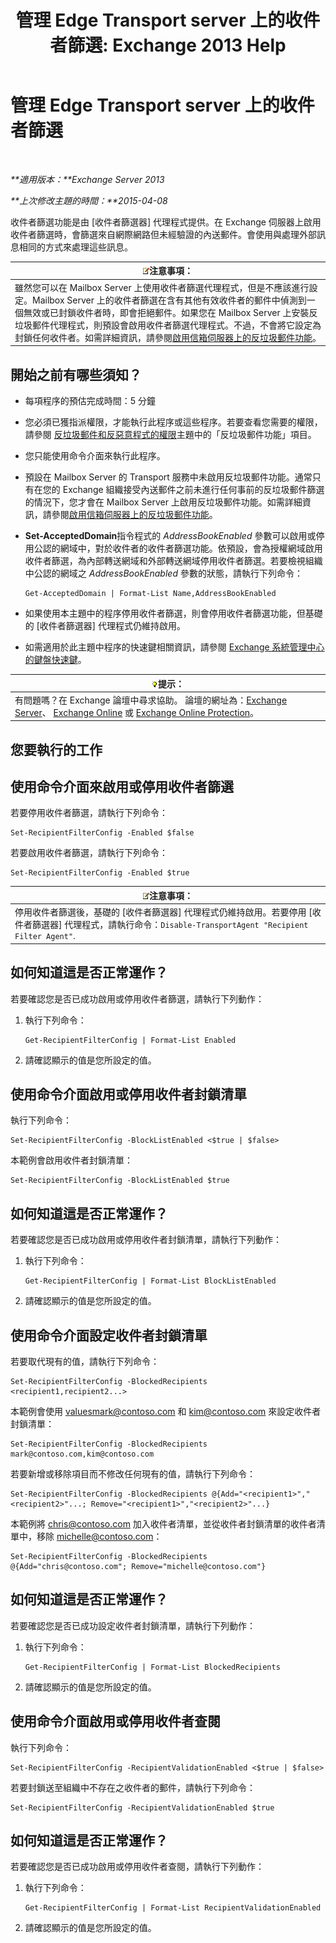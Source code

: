 ﻿---
title: '管理 Edge Transport server 上的收件者篩選: Exchange 2013 Help'
TOCTitle: 管理 Edge Transport server 上的收件者篩選
ms:assetid: f2d0041f-2872-4669-95ec-443233f4956d
ms:mtpsurl: https://technet.microsoft.com/zh-tw/library/Bb125187(v=EXCHG.150)
ms:contentKeyID: 50474576
ms.date: 05/21/2018
mtps_version: v=EXCHG.150
ms.translationtype: MT
---

# 管理 Edge Transport server 上的收件者篩選

 

_**適用版本：**Exchange Server 2013_

_**上次修改主題的時間：**2015-04-08_

收件者篩選功能是由 \[收件者篩選器\] 代理程式提供。在 Exchange 伺服器上啟用收件者篩選時，會篩選來自網際網路但未經驗證的內送郵件。會使用與處理外部訊息相同的方式來處理這些訊息。

<table>
<thead>
<tr class="header">
<th><img src="images/Bb124558.note(EXCHG.150).gif" title="注意事項" alt="注意事項" />注意事項：</th>
</tr>
</thead>
<tbody>
<tr class="odd">
<td>雖然您可以在 Mailbox Server 上使用收件者篩選代理程式，但是不應該進行設定。Mailbox Server 上的收件者篩選在含有其他有效收件者的郵件中偵測到一個無效或已封鎖收件者時，即會拒絕郵件。如果您在 Mailbox Server 上安裝反垃圾郵件代理程式，則預設會啟用收件者篩選代理程式。不過，不會將它設定為封鎖任何收件者。如需詳細資訊，請參閱<a href="enable-anti-spam-functionality-on-mailbox-servers-exchange-2013-help.md">啟用信箱伺服器上的反垃圾郵件功能</a>。</td>
</tr>
</tbody>
</table>


## 開始之前有哪些須知？

  - 每項程序的預估完成時間：5 分鐘

  - 您必須已獲指派權限，才能執行此程序或這些程序。若要查看您需要的權限，請參閱 [反垃圾郵件和反惡意程式的權限](anti-spam-and-anti-malware-permissions-exchange-2013-help.md)主題中的「反垃圾郵件功能」項目。

  - 您只能使用命令介面來執行此程序。

  - 預設在 Mailbox Server 的 Transport 服務中未啟用反垃圾郵件功能。通常只有在您的 Exchange 組織接受內送郵件之前未進行任何事前的反垃圾郵件篩選的情況下，您才會在 Mailbox Server 上啟用反垃圾郵件功能。如需詳細資訊，請參閱[啟用信箱伺服器上的反垃圾郵件功能](enable-anti-spam-functionality-on-mailbox-servers-exchange-2013-help.md)。

  - **Set-AcceptedDomain**指令程式的 *AddressBookEnabled* 參數可以啟用或停用公認的網域中，對於收件者的收件者篩選功能。依預設，會為授權網域啟用收件者篩選，為內部轉送網域和外部轉送網域停用收件者篩選。若要檢視組織中公認的網域之 *AddressBookEnabled* 參數的狀態，請執行下列命令：
    
        Get-AcceptedDomain | Format-List Name,AddressBookEnabled

  - 如果使用本主題中的程序停用收件者篩選，則會停用收件者篩選功能，但基礎的 \[收件者篩選器\] 代理程式仍維持啟用。

  - 如需適用於此主題中程序的快速鍵相關資訊，請參閱 [Exchange 系統管理中心的鍵盤快速鍵](keyboard-shortcuts-in-the-exchange-admin-center-exchange-online-protection-help.md)。

<table>
<thead>
<tr class="header">
<th><img src="images/Bb124558.tip(EXCHG.150).gif" title="提示" alt="提示" />提示：</th>
</tr>
</thead>
<tbody>
<tr class="odd">
<td>有問題嗎？在 Exchange 論壇中尋求協助。 論壇的網址為：<a href="https://go.microsoft.com/fwlink/p/?linkid=60612">Exchange Server</a>、 <a href="https://go.microsoft.com/fwlink/p/?linkid=267542">Exchange Online</a> 或 <a href="https://go.microsoft.com/fwlink/p/?linkid=285351">Exchange Online Protection</a>。</td>
</tr>
</tbody>
</table>


## 您要執行的工作

## 使用命令介面來啟用或停用收件者篩選

若要停用收件者篩選，請執行下列命令：

    Set-RecipientFilterConfig -Enabled $false

若要啟用收件者篩選，請執行下列命令：

    Set-RecipientFilterConfig -Enabled $true

<table>
<thead>
<tr class="header">
<th><img src="images/Bb124558.note(EXCHG.150).gif" title="注意事項" alt="注意事項" />注意事項：</th>
</tr>
</thead>
<tbody>
<tr class="odd">
<td>停用收件者篩選後，基礎的 [收件者篩選器] 代理程式仍維持啟用。若要停用 [收件者篩選器] 代理程式，請執行命令：<code>Disable-TransportAgent &quot;Recipient Filter Agent&quot;</code>.</td>
</tr>
</tbody>
</table>


## 如何知道這是否正常運作？

若要確認您是否已成功啟用或停用收件者篩選，請執行下列動作：

1.  執行下列命令：
    
        Get-RecipientFilterConfig | Format-List Enabled

2.  請確認顯示的值是您所設定的值。

## 使用命令介面啟用或停用收件者封鎖清單

執行下列命令：

    Set-RecipientFilterConfig -BlockListEnabled <$true | $false>

本範例會啟用收件者封鎖清單：

    Set-RecipientFilterConfig -BlockListEnabled $true

## 如何知道這是否正常運作？

若要確認您是否已成功啟用或停用收件者封鎖清單，請執行下列動作：

1.  執行下列命令：
    
        Get-RecipientFilterConfig | Format-List BlockListEnabled

2.  請確認顯示的值是您所設定的值。

## 使用命令介面設定收件者封鎖清單

若要取代現有的值，請執行下列命令：

    Set-RecipientFilterConfig -BlockedRecipients <recipient1,recipient2...>

本範例會使用 valuesmark@contoso.com 和 kim@contoso.com 來設定收件者封鎖清單：

    Set-RecipientFilterConfig -BlockedRecipients mark@contoso.com,kim@contoso.com

若要新增或移除項目而不修改任何現有的值，請執行下列命令：

    Set-RecipientFilterConfig -BlockedRecipients @{Add="<recipient1>","<recipient2>"...; Remove="<recipient1>","<recipient2>"...}

本範例將 chris@contoso.com 加入收件者清單，並從收件者封鎖清單的收件者清單中，移除 michelle@contoso.com：

    Set-RecipientFilterConfig -BlockedRecipients @{Add="chris@contoso.com"; Remove="michelle@contoso.com"}

## 如何知道這是否正常運作？

若要確認您是否已成功設定收件者封鎖清單，請執行下列動作：

1.  執行下列命令：
    
        Get-RecipientFilterConfig | Format-List BlockedRecipients

2.  請確認顯示的值是您所設定的值。

## 使用命令介面啟用或停用收件者查閱

執行下列命令：

    Set-RecipientFilterConfig -RecipientValidationEnabled <$true | $false>

若要封鎖送至組織中不存在之收件者的郵件，請執行下列命令：

    Set-RecipientFilterConfig -RecipientValidationEnabled $true

## 如何知道這是否正常運作？

若要確認您是否已成功啟用或停用收件者查閱，請執行下列動作：

1.  執行下列命令：
    
        Get-RecipientFilterConfig | Format-List RecipientValidationEnabled

2.  請確認顯示的值是您所設定的值。

